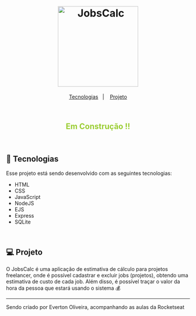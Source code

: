 <h1 align="center">
  <img alt="JobsCalc" title="JobsCalc" src="https://i.imgur.com/Veqm7Gh.png" width="220px" />
</h1>

<p align="center">
  <a href="#-tecnologias">Tecnologias</a>&nbsp;&nbsp;&nbsp;|&nbsp;&nbsp;&nbsp;
  <a href="#-projeto">Projeto</a>
</p>

<br>

<h2 align="center" style="color:yellowgreen">Em Construção !!</h2>

<br>

## 🚀 Tecnologias

Esse projeto está sendo desenvolvido com as seguintes tecnologias:

- HTML
- CSS
- JavaScript
- NodeJS
- EJS
- Express
- SQLite
  
<br>

## 💻 Projeto

O JobsCalc é uma aplicação de estimativa de cálculo para projetos freelancer, onde é possível cadastrar e excluir jobs (projetos), obtendo uma estimativa de custo de cada job. Além disso, é possível traçar o valor da hora da pessoa que estará usando o sistema 💰

---

Sendo criado por Everton Oliveira, acompanhando as aulas da Rocketseat
